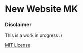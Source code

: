# New Website MK



### Disclaimer

This is a work in progress :)

[MIT License](https://github.com/pboi20/parcel-starter/blob/master/LICENSE)

